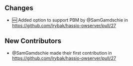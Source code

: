 ## Changes
- 🆕 Added option to support PBM by @SamGamdschie in https://github.com/lrybak/hassio-owserver/pull/27

## New Contributors
* @SamGamdschie made their first contribution in https://github.com/lrybak/hassio-owserver/pull/27
